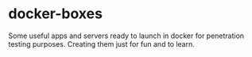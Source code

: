 # docker-boxes
Some useful apps and servers ready to launch in docker for penetration testing purposes. Creating them just for fun and to learn.
